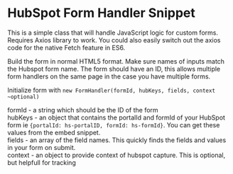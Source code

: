 # HubSpot Form Handler Snippet 
This is a simple class that will handle JavaScript logic for custom forms.  Requires Axios library to work.  You could also easily switch out the axios code for the native Fetch feature in ES6.
 
Build the form in normal HTML5 format.  Make sure names of inputs match the Hubspot form name.  The form should have an ID, this allows multiple form handlers on the same page in the case you have multiple forms. 
 
Initialize form with ```new FormHandler(formId, hubKeys, fields, context ~optional)``` 
 
formId - a string which should be the ID of the form  
hubKeys - an object that contains the portalId and formId of your HubSpot form ie ```{portalId: hs-portalID, formId: hs-formId}```.  You can get these values from the embed snippet.  
fields - an array of the field names.  This quickly finds the fields and values in your form on submit.  
context - an object to provide context of hubspot capture.  This is optional, but helpfull for tracking  



